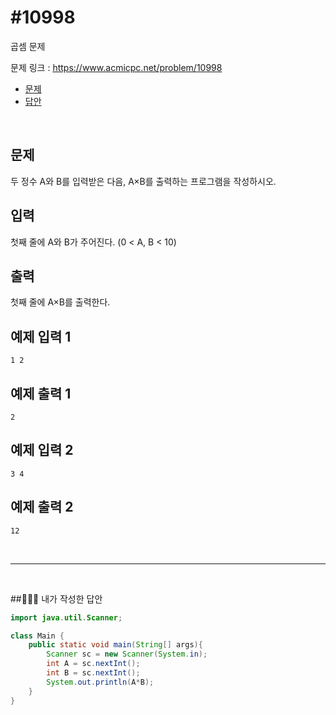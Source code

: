 # #10998

곱셈 문제

문제 링크 : https://www.acmicpc.net/problem/10998

- [문제](#quiz)
- [답안](#answer)

<br>

## <a name="quiz"></a>문제

두 정수 A와 B를 입력받은 다음, A×B를 출력하는 프로그램을 작성하시오.

## 입력

첫째 줄에 A와 B가 주어진다. (0 < A, B < 10)

## 출력

첫째 줄에 A×B를 출력한다.

## 예제 입력 1

```
1 2
```

## 예제 출력 1

```
2
```

## 예제 입력 2

```
3 4
```

## 예제 출력 2

```
12
```

<br>

---

<br>

##<a name="answer"></a>🙆🏻‍♂️ 내가 작성한 답안

```java
import java.util.Scanner;

class Main {
    public static void main(String[] args){
        Scanner sc = new Scanner(System.in);
        int A = sc.nextInt();
        int B = sc.nextInt();
        System.out.println(A*B);
    }
}
```

<br>

<br>